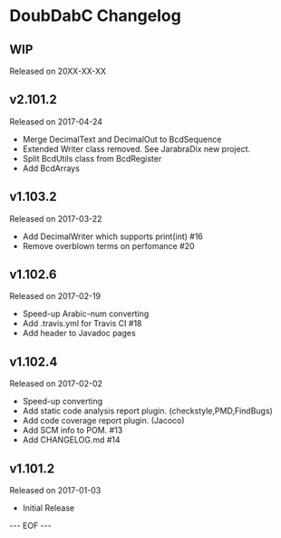 DoubDabC Changelog
===================

## WIP
Released on 20XX-XX-XX

## v2.101.2
Released on 2017-04-24
- Merge DecimalText and DecimalOut to BcdSequence
- Extended Writer class removed. See JarabraDix new project.
- Split BcdUtils class from BcdRegister
- Add BcdArrays

## v1.103.2
Released on 2017-03-22
- Add DecimalWriter which supports print(int) #16
- Remove overblown terms on perfomance #20

## v1.102.6
Released on 2017-02-19
- Speed-up Arabic-num converting
- Add .travis.yml for Travis CI #18
- Add header to Javadoc pages

## v1.102.4
Released on 2017-02-02
- Speed-up converting
- Add static code analysis report plugin. (checkstyle,PMD,FindBugs)
- Add code coverage report plugin. (Jacoco)
- Add SCM info to POM. #13
- Add CHANGELOG.md #14

## v1.101.2
Released on 2017-01-03
- Initial Release

--- EOF ---
